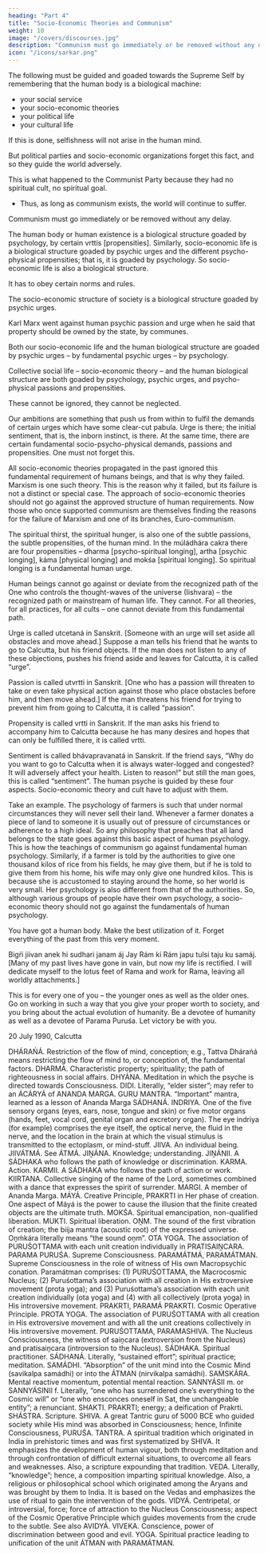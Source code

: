 ```yaml
---
heading: "Part 4"
title: "Socio-Economic Theories and Communism"
weight: 10
image: "/covers/discourses.jpg"
description: "Communism must go immediately or be removed without any delay"
icon: "/icons/sarkar.png"
---
```




The following must be guided and goaded towards the Supreme Self by remembering that the human body is a biological machine:
- your social service
- your socio-economic theories
- your political life
- your cultural life 

If this is done, selfishness will not arise in the human mind. <!--  and there is no chance of damaging society.  -->

But political parties and socio-economic organizations forget this fact, and so<!--  instead of serving the world --> they guide the world adversely.

This is what happened to the Communist Party because they had no spiritual cult, no spiritual goal. 
- Thus, as long as communism exists, the world will continue to suffer. 

Communism must go immediately or be removed without any delay. <!-- This is the demand of humanity. Otherwise a great danger looms over human society.
What is the social impact or aspect of an economic theory – positive or negative? If it is positive, what is its effect? If it is negative, what is its effect? -->

The human body or human existence is a biological structure goaded by psychology, by certain vrttis [propensities]. Similarly, socio-economic life is a biological structure goaded by psychic urges and the different psycho-physical propensities; that is, it is goaded by psychology. So socio-economic life is also a biological structure.

It has to obey certain norms and rules. 

The socio-economic structure of society is a biological structure goaded by psychic urges.

Karl Marx went against human psychic passion and urge when he said that property should be owned by the state, by communes.

Both our socio-economic life and the human biological structure are goaded by psychic urges – by fundamental psychic urges – by psychology. 

Collective social life – socio-economic theory – and the human biological structure are both goaded by psychology, psychic urges, and psycho-physical passions and propensities. 

These cannot be ignored, they cannot be neglected.

Our ambitions are something that push us from within to fulfil the demands of certain urges which have some clear-cut pabula. Urge is there; the initial sentiment, that is, the inborn instinct, is there. At the same time, there are certain fundamental socio-psycho-physical demands, passions and propensities. One must not forget this.

All socio-economic theories propagated in the past ignored this fundamental requirement of humans beings, and that is why they failed. Marxism is one such theory. This is the reason why it failed, but its failure is not a distinct or special case. The approach of socio-economic theories should not go against the approved structure of human requirements. Now those who once supported communism are themselves finding the reasons for the failure of Marxism and one of its branches, Euro-communism.

The spiritual thirst, the spiritual hunger, is also one of the subtle passions, the subtle propensities, of the human mind. In the múládhára cakra there are four propensities – dharma [psycho-spiritual longing], artha [psychic longing], káma [physical longing] and mokśa [spiritual longing]. So spiritual longing is a fundamental human urge.

Human beings cannot go against or deviate from the recognized path of the One who controls the thought-waves of the universe (Iishvara) – the recognized path or mainstream of human life. They cannot. For all theories, for all practices, for all cults – one cannot deviate from this fundamental path.

Urge is called utcetaná in Sanskrit. [Someone with an urge will set aside all obstacles and move ahead.] Suppose a man tells his friend that he wants to go to Calcutta, but his friend objects. If the man does not listen to any of these objections, pushes his friend aside and leaves for Calcutta, it is called “urge”.

Passion is called utvrtti in Sanskrit. [One who has a passion will threaten to take or even take physical action against those who place obstacles before him, and then move ahead.] If the man threatens his friend for trying to prevent him from going to Calcutta, it is called “passion”.

Propensity is called vrtti in Sanskrit. If the man asks his friend to accompany him to Calcutta because he has many desires and hopes that can only be fulfilled there, it is called vrtti.

Sentiment is called bhávapravanatá in Sanskrit. If the friend says, “Why do you want to go to Calcutta when it is always water-logged and congested? It will adversely affect your health. Listen to reason!” but still the man goes, this is called “sentiment”.
The human psyche is guided by these four aspects. Socio-economic theory and cult have to adjust with them.

Take an example. The psychology of farmers is such that under normal circumstances they will never sell their land. Whenever a farmer donates a piece of land to someone it is usually out of pressure of circumstances or adherence to a high ideal. So any philosophy that preaches that all land belongs to the state goes against this basic aspect of human psychology. This is how the teachings of communism go against fundamental human psychology. Similarly, if a farmer is told by the authorities to give one thousand kilos of rice from his fields, he may give them, but if he is told to give them from his home, his wife may only give one hundred kilos. This is because she is accustomed to staying around the home, so her world is very small. Her psychology is also different from that of the authorities. So, although various groups of people have their own psychology, a socio-economic theory should not go against the fundamentals of human psychology.

You have got a human body. Make the best utilization of it. Forget everything of the past from this very moment.

Bigŕi jiivan anek hi sudhari janam áj
Jay Rám ki Rám japu tulsi taju ku samáj.
[Many of my past lives have gone in vain, but now my life is rectified. I will dedicate myself to the lotus feet of Rama and work for Rama, leaving all worldly attachments.]

This is for every one of you – the younger ones as well as the older ones. Go on working in such a way that you give your proper worth to society, and you bring about the actual evolution of humanity. Be a devotee of humanity as well as a devotee of Parama Puruśa. Let victory be with you.

20 July 1990, Calcutta



DHÁRAŃÁ. Restriction of the flow of mind, conception; e.g., Tattva Dhárańá means restricting the flow of mind to, or conception of, the fundamental factors.
DHARMA. Characteristic property; spirituality; the path of righteousness in social affairs.
DHYÁNA. Meditation in which the psyche is directed towards Consciousness.
DIDI. Literally, “elder sister”; may refer to an ÁCÁRYÁ of ANANDA MARGA.
GURU MANTRA. “Important” mantra, learned as a lesson of Ananda Marga SÁDHANÁ.
INDRIYA. One of the five sensory organs (eyes, ears, nose, tongue and skin) or five motor organs (hands, feet, vocal cord, genital organ and excretory organ). The eye indriya (for example) comprises the eye itself, the optical nerve, the fluid in the nerve, and the location in the brain at which the visual stimulus is transmitted to the ectoplasm, or mind-stuff.
JIIVA. An individual being.
JIIVÁTMÁ. See ÁTMÁ.
JIṊÁNA. Knowledge; understanding.
JIṊÁNII. A SÁDHAKA who follows the path of knowledge or discrimination.
KARMA. Action.
KARMII. A SÁDHAKA who follows the path of action or work.
KIIRTANA. Collective singing of the name of the Lord, sometimes combined with a dance that expresses the spirit of surrender.
MARGI. A member of Ananda Marga.
MÁYÁ. Creative Principle, PRAKRTI in Her phase of creation. One aspect of Máyá is the power to cause the illusion that the finite created objects are the ultimate truth.
MOKŚA. Spiritual emancipation, non-qualified liberation.
MUKTI. Spiritual liberation.
OṊM. The sound of the first vibration of creation; the biija mantra (acoustic root) of the expressed universe. Oṋḿkára literally means “the sound oṋm”.
OTA YOGA. The association of PURUŚOTTAMA with each unit creation individually in PRATISAIṊCARA.
PARAMA PURUŚA. Supreme Consciousness.
PARAMÁTMÁ, PARAMÁTMAN. Supreme Consciousness in the role of witness of His own Macropsychic conation. Paramátman comprises: (1) PURUŚOTTAMA, the Macrocosmic Nucleus; (2) Puruśottama’s association with all creation in His extroversive movement (prota yoga); and (3) Puruśottama’s association with each unit creation individually (ota yoga) and (4) with all collectively (prota yoga) in His introversive movement.
PRAKRTI, PARAMÁ PRAKRTI. Cosmic Operative Principle.
PROTA YOGA. The association of PURUŚOTTAMA with all creation in His extroversive movement and with all the unit creations collectively in His introversive movement.
PURUŚOTTAMA, PARAMASHIVA. The Nucleus Consciousness, the witness of saiṋcara (extroversion from the Nucleus) and pratisaiṋcara (introversion to the Nucleus).
SÁDHAKA. Spiritual practitioner.
SÁDHANÁ. Literally, “sustained effort”; spiritual practice; meditation.
SAMÁDHI. “Absorption” of the unit mind into the Cosmic Mind (savikalpa samádhi) or into the ÁTMAN (nirvikalpa samádhi).
SAḾSKÁRA. Mental reactive momentum, potential mental reaction.
SANNYÁSII m. or SANNYÁSINII f. Literally, “one who has surrendered one’s everything to the Cosmic will” or “one who ensconces oneself in Sat, the unchangeable entity”; a renunciant.
SHAKTI. PRAKRTI; energy; a deification of Prakrti.
SHÁSTRA. Scripture.
SHIVA. A great Tantric guru of 5000 BCE who guided society while His mind was absorbed in Consciousness; hence, Infinite Consciousness, PURUŚA.
TANTRA. A spiritual tradition which originated in India in prehistoric times and was first systematized by SHIVA. It emphasizes the development of human vigour, both through meditation and through confrontation of difficult external situations, to overcome all fears and weaknesses. Also, a scripture expounding that tradition.
VEDA. Literally, “knowledge”; hence, a composition imparting spiritual knowledge. Also, a religious or philosophical school which originated among the Aryans and was brought by them to India. It is based on the Vedas and emphasizes the use of ritual to gain the intervention of the gods.
VIDYÁ. Centripetal, or introversial, force; force of attraction to the Nucleus Consciousness; aspect of the Cosmic Operative Principle which guides movements from the crude to the subtle. See also AVIDYÁ.
VIVEKA. Conscience, power of discrimination between good and evil.
YOGA. Spiritual practice leading to unification of the unit ÁTMAN with PARAMÁTMAN.
